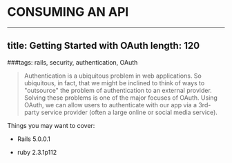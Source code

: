 # CONSUMING AN API

---
title: Getting Started with OAuth
length: 120
---

###tags: rails, security, authentication, OAuth

> Authentication is a ubiquitous problem in web applications. So
ubiquitous, in fact, that we might be inclined to think of ways
to "outsource" the problem of authentication to an external provider.
Solving these problems is one of the major focuses of OAuth. Using OAuth,
we can allow users to authenticate with our app via a 3rd-party service
provider (often a large online or social media service).


Things you may want to cover:

* Rails 5.0.0.1

* ruby 2.3.1p112
